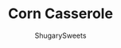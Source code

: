 ---
layout: ../../layouts/MarkdownPostLayout.astro
title: Corn Casserole
author: ShugarySweets
pubDate: 2020-08-25
description: "You can&#x27;t beat the down home good taste of Corn Casserole. Served hot with a bubbling buttery top, it makes a perfect accompaniment to a holiday meal!"
image_url: https://www.shugarysweets.com/wp-content/uploads/2021/03/corn-casserole-facebook.jpg
tags: ["Side Dishes","American"]
calories: 68
protein: 2
carbohydrates: 5
fats: 5
fiber: 1
ingredients: ["2 cans (14.75 oz each) cream corn","1/4 cup evaporated milk","1 large egg","1 sleeve saltine crackers, crushed (about 40 crackers)","3/4 teaspoon black pepper","3 Tablespoons butter, cubed"]
serves: 10
time: "35 minutes"
prepTime: "5 minutes"
instructions: ["In a 2 qt baking dish (or 13x9 dish), combine cream corn with milk and egg. Fold in crushed crackers.","Add black pepper to the top of the dish and lay butter cubes all over.","Bake uncovered in a 350 degree oven for about 30 minutes, until brown and bubbly. Serve hot.","Garnish with parsley if desired."]
nutrition: ["68 calories","5 grams carbohydrates","30 milligrams cholesterol","5 grams fat","1 grams fiber","2 grams protein","3 grams saturated fat","44 milligrams sodium","2 grams sugar","0 grams trans fat","2 grams unsaturated fat"]
---